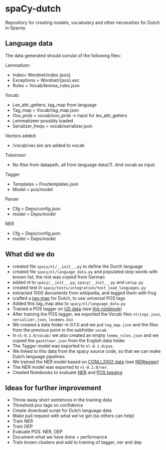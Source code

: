 # spaCy-dutch
Repository for creating models, vocabulary and other necessities for Dutch in Spacey

## Language data
The data generated should consist of the following files:

Lemmatizer:
*	Index= Wordnet/index.{pos}
*	Exceptions = Wordnet/{pos}.exc
*	Rules = Vocab/lemma_rules.json

Vocab:
*	Lex_attr_getters, tag_map from language
*	Tag_map = Vocab/tag_map.json
*	Oov_prob = vocab/oov_prob -> input for lex_attr_getters
*	Lemmatizeer possibly loaded
*	Serializer_freqs = vocab/serializer.json

Vectors added:
*	/vocab/vec.bin are added to vocab

Tokenizer:
*	No files from datapath, all from language data(?). And vocab as input.

Tagger
*	Templates = Pos/templates.json
*	Model = pos/model

Parser
*	Cfg = Deps/config.json
*	model = Deps/model

NER
*	Cfg = Deps/config.json
* model = Deps/model

## What did we do
* created file `spacy/nl/__init__.py` to define the Ducth language
* created file `spacy/nl/language_data.py` and populated stop words with known list, the rest was copied from German
* added nl to `spacy/__init__.py`, `spacy/__init__.py` and `setup.py`
* created test in `spacy/tests/integration/test_load_languages.py`
* extracted 1000 documents from wikipedia, and tagged them with frog
* crafted a [tag-map](https://github.com/nlesc-sherlock/spaCy-dutch/blob/master/data/nl-0.1.0/vocab/tag_map.json) for Dutch, to use universal POS tags
* Added this tag_map also to `spacy/nl/language_data.py`
* Trained a POS tagger on [UD data](https://github.com/UniversalDependencies/UD_Dutch) (see [this notebook](https://github.com/nlesc-sherlock/spaCy-dutch/blob/master/notebooks/Dutch%20tagger%20UD%20data.ipynb))
* After training the POS tagger, we exported the Vocab files `strings.json`, `serializer.json`, `lexemes.bin`
* We created a data folder nl-0.1.0 and we put `tag_map.json` and the files from the previous point in the subfolder `vocab`
* In `nl-0.1.0/vocab/` we also created an empty `lemma_rules.json` and we copied the `gazetteer.json` from the English data folder
* The Tagger model was exported to `nl-0.1.0/pos`.
* We linked to this data from the spacy source code, so that we can make Dutch language pipelines
* We trained the NER model based on [CONLL2002 data](http://www.cnts.ua.ac.be/conll2002/ner/) (see [NERtagger](https://github.com/nlesc-sherlock/spaCy-dutch/tree/master/models))
* The NER model was exported to `nl-0.1.0/ner`.
* Created Notebooks to evaluate [NER](https://github.com/nlesc-sherlock/spaCy-dutch/blob/master/notebooks/EvaluateNER.ipynb) and [POS tagging](https://github.com/nlesc-sherlock/spaCy-dutch/blob/master/notebooks/EvaluateTagger.ipynb)



## Ideas for further improvement
* Throw away short sentences in the training data
* Threshold pos tags on confidence
* Create download script for Dutch language data
* Make pull request with what we've got (so others can help)
* Train NER
* Train DEP
* Evaluate POS. NER, DEP
* Document what we have done + performance
* Train brown clusters and add to training of tagger, ner and dep
